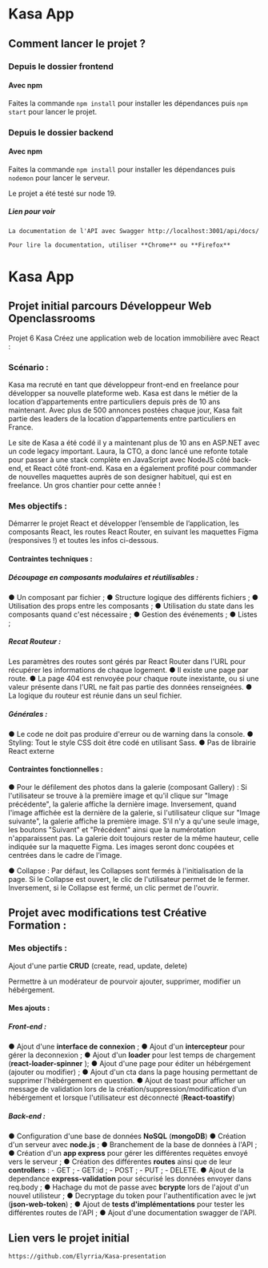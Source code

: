 # Kasa App

## Comment lancer le projet ?

### Depuis le dossier frontend

#### Avec npm

Faites la commande `npm install` pour installer les dépendances puis `npm start` pour lancer le projet.

### Depuis le dossier backend

#### Avec npm

Faites la commande `npm install` pour installer les dépendances puis `nodemon` pour lancer le serveur.

Le projet a été testé sur node 19.

##### Lien pour voir

```
La documentation de l'API avec Swagger http://localhost:3001/api/docs/

Pour lire la documentation, utiliser **Chrome** ou **Firefox**
```

# Kasa App

## Projet initial parcours Développeur Web Openclassrooms

Projet 6 Kasa Créez une application web de location immobilière avec React :

### Scénario :

Kasa ma recruté en tant que développeur front-end en freelance pour développer sa nouvelle plateforme web. Kasa est dans le métier de la location d’appartements entre particuliers depuis près de 10 ans maintenant. Avec plus de 500 annonces postées chaque jour, Kasa fait partie des leaders de la location d’appartements entre particuliers en France.

Le site de Kasa a été codé il y a maintenant plus de 10 ans en ASP.NET avec un code legacy important. Laura, la CTO, a donc lancé une refonte totale pour passer à une stack complète en JavaScript avec NodeJS côté back-end, et React côté front-end. Kasa en a également profité pour commander de nouvelles maquettes auprès de son designer habituel, qui est en freelance. Un gros chantier pour cette année !

### Mes objectifs :

Démarrer le projet React et développer l’ensemble de l’application, les composants React, les routes React Router, en suivant les maquettes Figma (responsives !) et toutes les infos ci-dessous.

#### Contraintes techniques :

##### Découpage en composants modulaires et réutilisables :

● Un composant par fichier ;
● Structure logique des différents fichiers ;
● Utilisation des props entre les composants ;
● Utilisation du state dans les composants quand c'est nécessaire ;
● Gestion des événements ;
● Listes ;

##### Recat Routeur :

Les paramètres des routes sont gérés par React Router dans l'URL pour récupérer les informations de chaque logement.
● Il existe une page par route.
● La page 404 est renvoyée pour chaque route inexistante, ou si une
valeur présente dans l’URL ne fait pas partie des données
renseignées.
● La logique du routeur est réunie dans un seul fichier.

##### Générales :

● Le code ne doit pas produire d'erreur ou de warning dans la console.
● Styling: Tout le style CSS doit être codé en utilisant Sass.
● Pas de librairie React externe

#### Contraintes fonctionnelles :

● Pour le défilement des photos dans la galerie (composant Gallery) :
Si l'utilisateur se trouve à la première image et qu'il clique sur "Image précédente", la galerie affiche la dernière image.
Inversement, quand l'image affichée est la dernière de la galerie, si l'utilisateur clique sur "Image suivante", la galerie affiche la première image.
S'il n'y a qu'une seule image, les boutons "Suivant" et "Précédent" ainsi que la numérotation n'apparaissent pas.
La galerie doit toujours rester de la même hauteur, celle indiquée sur la maquette Figma. Les images seront donc coupées et centrées dans le cadre de l’image.

● Collapse : Par défaut, les Collapses sont fermés à l'initialisation de la page.
Si le Collapse est ouvert, le clic de l'utilisateur permet de le fermer.
Inversement, si le Collapse est fermé, un clic permet de l'ouvrir.

## Projet avec modifications test Créative Formation :

### Mes objectifs :

Ajout d'une partie **CRUD** (create, read, update, delete)

Permettre à un modérateur de pourvoir ajouter, supprimer, modifier un hébérgement.

#### Mes ajouts :

##### Front-end :

● Ajout d'une **interface de connexion** ;
● Ajout d'un **intercepteur** pour gérer la deconnexion ;
● Ajout d'un **loader** pour lest temps de chargement (**react-loader-spinner**
); 
● Ajout d'une page pour éditer un hébérgement (ajouter ou modifier) ;
● Ajout d'un cta dans la page housing permettant de supprimer l'hébérgement en question.
● Ajout de toast pour afficher un message de validation lors de la création/suppression/modification d'un hébérgement et lorsque l'utilisateur est déconnecté (**React-toastify**)

##### Back-end :

● Configuration d'une base de données **NoSQL** (**mongoDB**)
● Création d'un serveur avec **node.js** ;
● Branchement de la base de données à l'API ;
● Création d'un **app express** pour gérer les différentes requètes envoyé vers le serveur ;
● Création des différentes **routes** ainsi que de leur **controllers** : - GET ; - GET:id ; - POST ; - PUT ; - DELETE.
● Ajout de la dependance **express-validation** pour sécurisé les données envoyer dans req.body ;
● Hachage du mot de passe avec **bcrypte** lors de l'ajout d'un nouvel utilisteur ;
● Decryptage du token pour l'authentification avec le jwt (**json-web-token**) ;
● Ajout de **tests d'implémentations** pour tester les différentes routes de l'API ;
● Ajout d'une documentation swagger de l'API.

## Lien vers le projet initial 
```
https://github.com/Elyrria/Kasa-presentation
```

